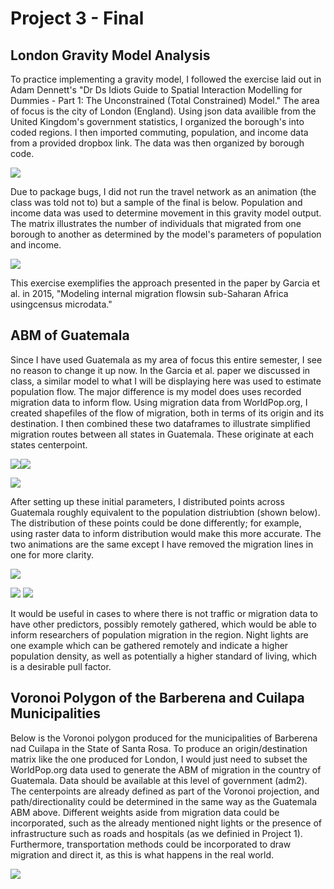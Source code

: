 # Project 3 - Final
  
## London Gravity Model Analysis

To practice implementing a gravity model, I followed the exercise laid out in Adam Dennett's "Dr Ds Idiots Guide to Spatial Interaction Modelling for Dummies - Part 1: The Unconstrained (Total Constrained) Model." The area of focus is the city of London (England). Using json data availible from the United Kingdom's government statistics, I organized the borough's into coded regions. I then imported commuting, population, and income data from a provided dropbox link. The data was then organized by borough code.

![](cdata_head.png)

Due to package bugs, I did not run the travel network as an animation (the class was told not to) but a sample of the final is below. Population and income data was used to determine movement in this gravity model output. The matrix illustrates the number of individuals that migrated from one borough to another as determined by the model's parameters of population and income.

![](london_matrix.png)

This exercise exemplifies the approach presented in the paper by Garcia et al. in 2015, "Modeling internal migration flowsin sub-Saharan Africa usingcensus microdata."

## ABM of Guatemala

Since I have used Guatemala as my area of focus this entire semester, I see no reason to change it up now. In the Garcia et al. paper we discussed in class, a similar model to what I will be displaying here was used to estimate population flow. The major difference is my model does uses recorded migration data to inform flow. Using migration data from WorldPop.org, I created shapefiles of the flow of migration, both in terms of its origin and its destination. I then combined these two dataframes to illustrate simplified migration routes between all states in Guatemala. These originate at each states centerpoint.

![](origins.png)![](destinatinos.png)

![](od_lines.png)

After setting up these initial parameters, I distributed points across Guatemala roughly equivalent to the population distriubtion (shown below). The distribution of these points could be done differently; for example, using raster data to inform distribution would make this more accurate. The two animations are the same except I have removed the migration lines in one for more clarity.

![](gtm_and_bar.png)

![](abm.gif) ![](abm_nls.gif)

It would be useful in cases to where there is not traffic or migration data to have other predictors, possibly remotely gathered, which would be able to inform researchers of population migration in the region. Night lights are one example which can be gathered remotely and indicate a higher population density, as well as potentially a higher standard of living, which is a desirable pull factor.

## Voronoi Polygon of the Barberena and Cuilapa Municipalities

Below is the Voronoi polygon produced for the municipalities of Barberena nad Cuilapa in the State of Santa Rosa. To produce an origin/destination matrix like the one produced for London, I would just need to subset the WorldPop.org data used to generate the ABM of migration in the country of Guatemala. Data should be available at this level of government (adm2). The centerpoints are already defined as part of the Voronoi projection, and path/directionality could be determined in the same way as the Guatemala ABM above. Different weights aside from migration data could be incorporated, such as the already mentioned night lights or the presence of infrastructure such as roads and hospitals (as we definied in Project 1). Furthermore, transportation methods could be incorporated to draw migration and direct it, as this is what happens in the real world.

![](rosa_voronoi.png)
